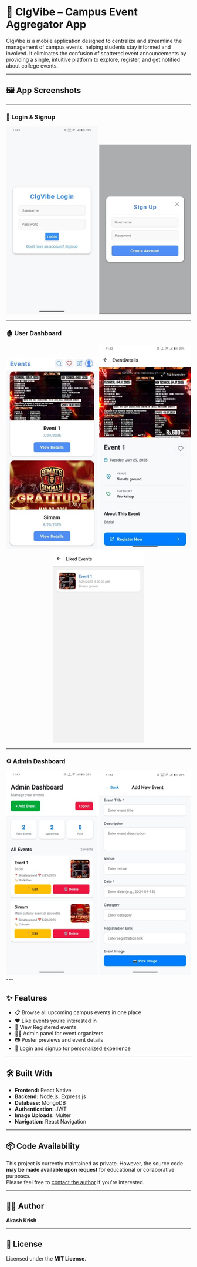 # 📱 ClgVibe – Campus Event Aggregator App

ClgVibe is a mobile application designed to centralize and streamline the management of campus events, helping students stay informed and involved. It eliminates the confusion of scattered event announcements by providing a single, intuitive platform to explore, register, and get notified about college events.

---

## 🖼️ App Screenshots

---

### 🔐 Login & Signup

<div align="center">
  <img src="screenshots/login.jpg" width="250" alt="Login Screen"/>
  <img src="screenshots/signup.jpg" width="250" alt="Signup Screen"/>
</div>

---

### 🏠 User Dashboard

<div align="center">
  <img src="screenshots/home.jpg" width="250" alt="Home Screen"/>
  <img src="screenshots/eventDetails.jpg" width="250" alt="Event Details"/>
  <img src="screenshots/LikedEvents.jpg" width="250" alt="Liked Events"/>
</div>

---

### ⚙️ Admin Dashboard

<div align="center">
  <img src="screenshots/adminHome.jpg" width="250" alt="Admin Panel"/>
  <img src="screenshots/AdminaddEvents.jpg" width="250" alt="Add Event"/>
</div>
---

## ✨ Features

- 📋 Browse all upcoming campus events in one place  
- ❤️ Like events you’re interested in  
- 🔔 View Registered events 
- 🧑‍💼 Admin panel for event organizers  
- 📷 Poster previews and event details  
- 🔐 Login and signup for personalized experience  

---

## 🛠️ Built With

- **Frontend:** React Native  
- **Backend:** Node.js, Express.js  
- **Database:** MongoDB  
- **Authentication:** JWT  
- **Image Uploads:** Multer  
- **Navigation:** React Navigation  

---

## 📦 Code Availability

This project is currently maintained as private. However, the source code **may be made available upon request** for educational or collaborative purposes.  
Please feel free to [contact the author](https://github.com/akashkrish1010) if you're interested.

---

## 👨‍💻 Author

**Akash Krish**  

---

## 📄 License

Licensed under the **MIT License**.
